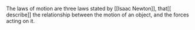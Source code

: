 The laws of motion are three laws stated by [[Isaac Newton]], that[[ describe]] the relationship between the motion of an object, and the forces acting on it.